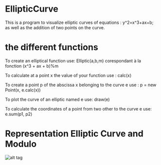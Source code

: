 # EllipticCurve
This is a program to visualize elliptic curves of equations :
y^2=x^3+ax+b; as well as the addition of two points on the curve.


# the different functions
To create an elliptical function use: Elliptic(a,b,m) corespondant à la fonction (x^3 + ax + b)%m 

To calculate at a point x the value of your function use : calc(x)

To create a point p of the abscissa x belonging to the curve e use : p = new Point(x, e.calc(x)) 

To plot the curve of an elliptic named e use: draw(e)

To calculate the coordinates of a point from two other to the curve e use: e.sum(p1, p2) 

# Representation Elliptic Curve and Modulo
![alt tag](https://user-images.githubusercontent.com/32454889/31430973-ae3d61f8-ae72-11e7-96f1-c41a9287d0a5.PNG)
